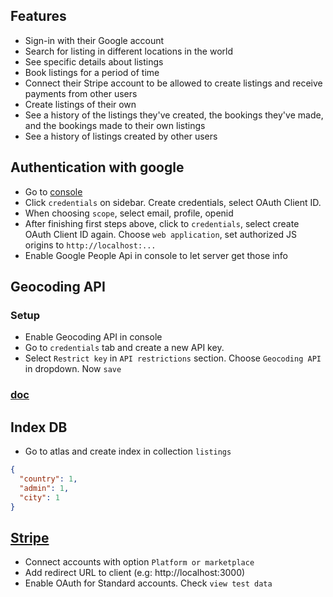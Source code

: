 ## Features
- Sign-in with their Google account
- Search for listing in different locations in the world
- See specific details about listings
- Book listings for a period of time
- Connect their Stripe account to be allowed to create listings and receive payments from other users
- Create listings of their own
- See a history of the listings they've created, the bookings they've made, and the bookings made to their own listings
- See a history of listings created by other users

## Authentication with google
- Go to [console](https://console.cloud.google.com/apis/credentials)
- Click `credentials` on sidebar. Create credentials, select OAuth Client ID.
- When choosing `scope`, select email, profile, openid
- After finishing first steps above, click to `credentials`, select create OAuth Client ID again. Choose `web application`, set authorized JS origins to `http://localhost:...`
- Enable Google People Api in console to let server get those info

## Geocoding API
### Setup
- Enable Geocoding API in console
- Go to `credentials` tab and create a new API key.
- Select `Restrict key` in `API restrictions` section. Choose `Geocoding API` in dropdown. Now `save`

### [doc](https://developers.google.com/maps/documentation/geocoding/overview?hl=en#ReverseGeocoding)

## Index DB
- Go to atlas and create index in collection `listings`
```json
{
  "country": 1,
  "admin": 1,
  "city": 1
}
```

## [Stripe](https://dashboard.stripe.com/)
- Connect accounts with option `Platform or marketplace`
- Add redirect URL to client (e.g: http://localhost:3000)
- Enable OAuth for Standard accounts. Check `view test data`